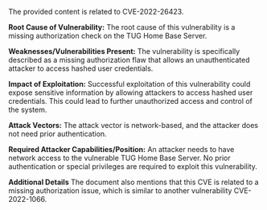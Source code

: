 The provided content is related to CVE-2022-26423.

**Root Cause of Vulnerability:**
The root cause of this vulnerability is a missing authorization check on the TUG Home Base Server.

**Weaknesses/Vulnerabilities Present:**
The vulnerability is specifically described as a missing authorization flaw that allows an unauthenticated attacker to access hashed user credentials.

**Impact of Exploitation:**
Successful exploitation of this vulnerability could expose sensitive information by allowing attackers to access hashed user credentials. This could lead to further unauthorized access and control of the system.

**Attack Vectors:**
The attack vector is network-based, and the attacker does not need prior authentication.

**Required Attacker Capabilities/Position:**
An attacker needs to have network access to the vulnerable TUG Home Base Server. No prior authentication or special privileges are required to exploit this vulnerability.

**Additional Details**
The document also mentions that this CVE is related to a missing authorization issue, which is similar to another vulnerability CVE-2022-1066.